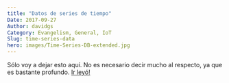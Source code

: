 ```yaml
---
title: "Datos de series de tiempo"
Date: 2017-09-27
Author: davidgs
Category: Evangelism, General, IoT
Slug: time-series-data
hero: images/Time-Series-DB-extended.jpg
---
```


Sólo voy a dejar esto aquí. No es necesario decir mucho al respecto, ya que es bastante profundo. [Ir leyó!](https://www.influxdata.com/time-series-database/)
